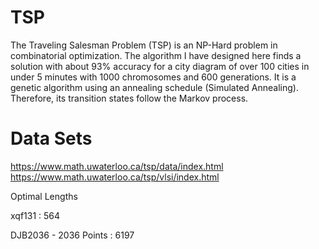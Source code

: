 # TSP
The Traveling Salesman Problem (TSP) is an NP-Hard problem in combinatorial optimization. The algorithm I have designed here finds a solution with about 93% accuracy for a city diagram of over 100 cities in under 5 minutes with 1000 chromosomes and 600 generations. It is a genetic algorithm using an annealing schedule (Simulated Annealing). Therefore, its transition states follow the Markov process.

# Data Sets
https://www.math.uwaterloo.ca/tsp/data/index.html
https://www.math.uwaterloo.ca/tsp/vlsi/index.html

Optimal Lengths

xqf131 : 564

DJB2036 - 2036 Points : 6197
